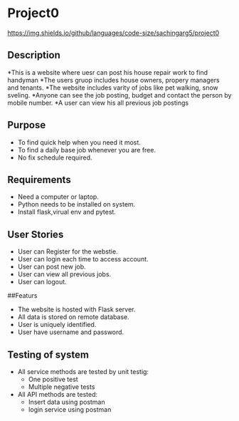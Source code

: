 # Project0

https://img.shields.io/github/languages/code-size/sachingarg5/project0

## Description
*This is a website where uesr can post his house repair work to find handyman
*The users gruop includes house owners, propery managers and tenants.
*The website includes varity  of jobs like pet walking, snow sveling.
*Anyone can see the job posting, budget and contact the person by mobile number.
*A user can view his all previous job postings


## Purpose
- To find quick help when you need it most.
- To find a daily base job whenever you are free.
- No fix schedule required.


## Requirements
* Need a computer or laptop.
* Python needs to be installed on system.
* Install flask,virual env and pytest. 


## User Stories
- User can Register for the webstie.
- User can login each time to access account.
- User can post new job.
- User can view all previous jobs.
- User can logout.


##Featurs
* The website is hosted with Flask server.
* All data is stored on remote database.
* User is uniquely identified.
* User have username and password.


## Testing of system
- All service methods are tested by unit testig:
    - One positive test
    - Multiple negative tests
- All API methods are tested:
    - Insert data using postman
    - login service using postman